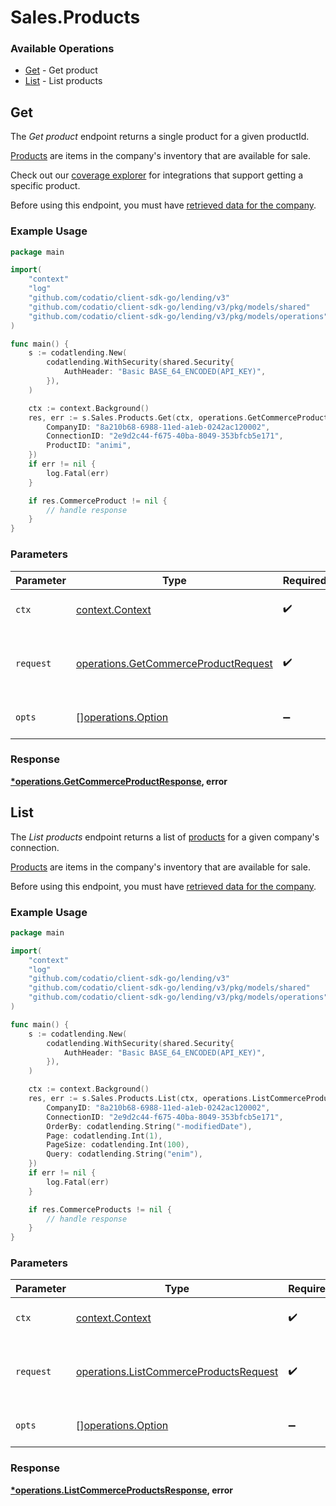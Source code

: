 # Sales.Products

### Available Operations

* [Get](#get) - Get product
* [List](#list) - List products

## Get

The *Get product* endpoint returns a single product for a given productId.

[Products](https://docs.codat.io/commerce-api#/schemas/Product) are items in the company's inventory that are available for sale.

Check out our [coverage explorer](https://knowledge.codat.io/supported-features/commerce?view=tab-by-data-type&dataType=commerce-products) for integrations that support getting a specific product.

Before using this endpoint, you must have [retrieved data for the company](https://docs.codat.io/lending-api#/operations/refresh-company-data).


### Example Usage

```go
package main

import(
	"context"
	"log"
	"github.com/codatio/client-sdk-go/lending/v3"
	"github.com/codatio/client-sdk-go/lending/v3/pkg/models/shared"
	"github.com/codatio/client-sdk-go/lending/v3/pkg/models/operations"
)

func main() {
    s := codatlending.New(
        codatlending.WithSecurity(shared.Security{
            AuthHeader: "Basic BASE_64_ENCODED(API_KEY)",
        }),
    )

    ctx := context.Background()
    res, err := s.Sales.Products.Get(ctx, operations.GetCommerceProductRequest{
        CompanyID: "8a210b68-6988-11ed-a1eb-0242ac120002",
        ConnectionID: "2e9d2c44-f675-40ba-8049-353bfcb5e171",
        ProductID: "animi",
    })
    if err != nil {
        log.Fatal(err)
    }

    if res.CommerceProduct != nil {
        // handle response
    }
}
```

### Parameters

| Parameter                                                                                    | Type                                                                                         | Required                                                                                     | Description                                                                                  |
| -------------------------------------------------------------------------------------------- | -------------------------------------------------------------------------------------------- | -------------------------------------------------------------------------------------------- | -------------------------------------------------------------------------------------------- |
| `ctx`                                                                                        | [context.Context](https://pkg.go.dev/context#Context)                                        | :heavy_check_mark:                                                                           | The context to use for the request.                                                          |
| `request`                                                                                    | [operations.GetCommerceProductRequest](../../models/operations/getcommerceproductrequest.md) | :heavy_check_mark:                                                                           | The request object to use for the request.                                                   |
| `opts`                                                                                       | [][operations.Option](../../models/operations/option.md)                                     | :heavy_minus_sign:                                                                           | The options for this request.                                                                |


### Response

**[*operations.GetCommerceProductResponse](../../models/operations/getcommerceproductresponse.md), error**


## List

The *List products* endpoint returns a list of [products](https://docs.codat.io/commerce-api#/schemas/Product) for a given company's connection.

[Products](https://docs.codat.io/commerce-api#/schemas/Product) are items in the company's inventory that are available for sale.

Before using this endpoint, you must have [retrieved data for the company](https://docs.codat.io/lending-api#/operations/refresh-company-data).
    

### Example Usage

```go
package main

import(
	"context"
	"log"
	"github.com/codatio/client-sdk-go/lending/v3"
	"github.com/codatio/client-sdk-go/lending/v3/pkg/models/shared"
	"github.com/codatio/client-sdk-go/lending/v3/pkg/models/operations"
)

func main() {
    s := codatlending.New(
        codatlending.WithSecurity(shared.Security{
            AuthHeader: "Basic BASE_64_ENCODED(API_KEY)",
        }),
    )

    ctx := context.Background()
    res, err := s.Sales.Products.List(ctx, operations.ListCommerceProductsRequest{
        CompanyID: "8a210b68-6988-11ed-a1eb-0242ac120002",
        ConnectionID: "2e9d2c44-f675-40ba-8049-353bfcb5e171",
        OrderBy: codatlending.String("-modifiedDate"),
        Page: codatlending.Int(1),
        PageSize: codatlending.Int(100),
        Query: codatlending.String("enim"),
    })
    if err != nil {
        log.Fatal(err)
    }

    if res.CommerceProducts != nil {
        // handle response
    }
}
```

### Parameters

| Parameter                                                                                        | Type                                                                                             | Required                                                                                         | Description                                                                                      |
| ------------------------------------------------------------------------------------------------ | ------------------------------------------------------------------------------------------------ | ------------------------------------------------------------------------------------------------ | ------------------------------------------------------------------------------------------------ |
| `ctx`                                                                                            | [context.Context](https://pkg.go.dev/context#Context)                                            | :heavy_check_mark:                                                                               | The context to use for the request.                                                              |
| `request`                                                                                        | [operations.ListCommerceProductsRequest](../../models/operations/listcommerceproductsrequest.md) | :heavy_check_mark:                                                                               | The request object to use for the request.                                                       |
| `opts`                                                                                           | [][operations.Option](../../models/operations/option.md)                                         | :heavy_minus_sign:                                                                               | The options for this request.                                                                    |


### Response

**[*operations.ListCommerceProductsResponse](../../models/operations/listcommerceproductsresponse.md), error**

